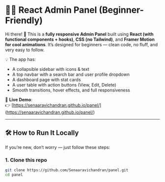 # 🧑‍💻 React Admin Panel (Beginner-Friendly)

Hi there! 👋 This is a **fully responsive Admin Panel** built using **React (with functional components + hooks)**, **CSS (no Tailwind)**, and **Framer Motion for cool animations**. It’s designed for beginners — clean code, no fluff, and very easy to follow.

💡 The app has:
- A collapsible sidebar with icons & text
- A top navbar with a search bar and user profile dropdown
- A dashboard page with stat cards
- A user table with action buttons (View, Edit, Delete)
- Smooth transitions, hover effects, and full responsiveness

🚀 **Live Demo**:  
👉 [https://senaaravichandran.github.io/panel/] (https://senaaravichandran.github.io/panel/)

---

## 🛠️ How to Run It Locally

If you’re new, don’t worry — just follow these steps:

### 1. Clone this repo

```bash
git clone https://github.com/Senaaravichandran/panel.git
cd panel
